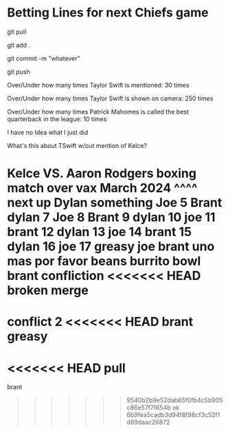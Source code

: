 # Betting Lines for next Chiefs game

git pull

git add .

git commit -m "whatever"

git push



Over/Under how many times Taylor Swift is mentioned: 30 times

Over/Under how many times Taylor Swift is shown on camera: 250 times

Over/Under how many times Patrick Mahomes is called the best quarterback in the league: 10 times

I have no Idea what I just did

What's this about TSwift w/out mention of Kelce?

Kelce VS. Aaron Rodgers boxing match over vax March 2024
^^^^ next up Dylan
something
Joe 5 
Brant
dylan 7
Joe 8
Brant 9
dylan 10
joe 11
brant 12
dylan 13
joe 14
brant 15
dylan 16
joe 17
greasy
joe
brant
uno mas por favor
beans
burrito bowl
brant
confliction
<<<<<<< HEAD
broken merge
=======
conflict 2
<<<<<<< HEAD
brant
greasy
=======
<<<<<<< HEAD
pull
=======
brant
>>>>>>> 9540b2b9e52dab65f0fb4c5b905c86e57f7f654b
ok
>>>>>>> 6b9fea5cadb3d94f8f98cf3c52f1d89daac26872

